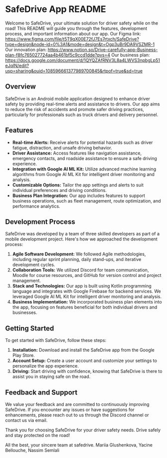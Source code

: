 # SafeDrive App README

Welcome to SafeDrive, your ultimate solution for driver safety while on the road! This README will guide you through the features, development process, and important information about our app.
Our Figma link: https://www.figma.com/file/t5T9qX00E72fJ7Es7rtxch/SafeDrive?type=design&node-id=0%3A1&mode=design&t=Ogp3uBr9DA9VSZMR-1
Our innovation plan: https://www.notion.so/Drive-carefully-app-Business-plan-f8fc765027724aa4b461bf5c9ccd1dde?pvs=4
Our business plan: https://docs.google.com/document/d/1QYQZAfRNV3L8a4LWVS3npbgLp51eJqIN/edit?usp=sharing&ouid=108596661377989700845&rtpof=true&sd=true

## Overview

SafeDrive is an Android mobile application designed to enhance driver safety by providing real-time alerts and assistance to drivers. Our app aims to reduce the risk of accidents and promote safer driving practices, particularly for professionals such as truck drivers and delivery personnel.

## Features

- **Real-time Alerts:** Receive alerts for potential hazards such as driver fatigue, distraction, and unsafe driving behavior.
- **Driver Assistance:** Access features like navigation assistance, emergency contacts, and roadside assistance to ensure a safe driving experience.
- **Integration with Google AI ML Kit:** Utilize advanced machine learning algorithms from Google AI ML Kit for intelligent driver monitoring and analysis.
- **Customizable Options:** Tailor the app settings and alerts to suit individual preferences and driving conditions.
- **Business Plan Integration:** Our app includes features to support business operations, such as fleet management, route optimization, and performance analytics.

## Development Process

SafeDrive was developed by a team of three skilled developers as part of a mobile development project. Here's how we approached the development process:

1. **Agile Software Development:** We followed Agile methodologies, including regular sprint planning, daily stand-ups, and iterative development cycles.
2. **Collaboration Tools:** We utilized Discord for team communication, Moodle for course resources, and GitHub for version control and project management.
3. **Stack and Technologies:** Our app is built using Kotlin programming language and integrates with Google Firebase for backend services. We leveraged Google AI ML Kit for intelligent driver monitoring and analysis.
4. **Business Implementation:** We incorporated business plan elements into the app, focusing on features beneficial for both individual drivers and businesses.

## Getting Started

To get started with SafeDrive, follow these steps:

1. **Installation:** Download and install the SafeDrive app from the Google Play Store.
2. **Account Setup:** Create a user account and customize your settings to personalize the app experience.
3. **Driving:** Start driving with confidence, knowing that SafeDrive is there to assist you in staying safe on the road.

## Feedback and Support

We value your feedback and are committed to continuously improving SafeDrive. If you encounter any issues or have suggestions for enhancements, please reach out to us through the Discord channel or contact us via email.

Thank you for choosing SafeDrive for your driver safety needs. Drive safely and stay protected on the road!

All the best, your sincere team at safedrive.
Mariia Glushenkova, Yacine Bellouche, Nassim Semlali

